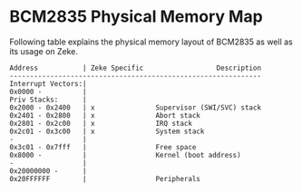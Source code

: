 BCM2835 Physical Memory Map
===========================

Following table explains the physical memory layout of BCM2835 as well as its
usage on Zeke.

    Address           | Zeke Specific                  Description
    --------------------------------------------------------------
    Interrupt Vectors:|
    0x0000 -          |
    Priv Stacks:      |
    0x2000 - 0x2400   | x               Supervisor (SWI/SVC) stack
    0x2401 - 0x2800   | x               Abort stack
    0x2801 - 0x2c00   | x               IRQ stack
    0x2c01 - 0x3c00   | x               System stack
    -                 |
    0x3c01 - 0x7fff   |                 Free space
    0x8000 -          |                 Kernel (boot address)
    -                 |
    0x20000000 -      |
    0x20FFFFFF        |                 Peripherals

